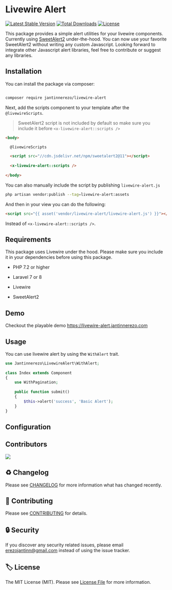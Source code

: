 
# Livewire Alert
[![Latest Stable Version](https://poser.pugx.org/jantinnerezo/livewire-alert/v)](//packagist.org/packages/jantinnerezo/livewire-alert)
[![Total Downloads](https://poser.pugx.org/jantinnerezo/livewire-alert/downloads)](//packagist.org/packages/jantinnerezo/livewire-alert)
[![License](https://poser.pugx.org/jantinnerezo/livewire-alert/license)](//packagist.org/packages/jantinnerezo/livewire-alert)

This package provides a simple alert utilities for your livewire components. Currently using [SweetAlert2](https://www.example.com) under-the-hood.
You can now use your favorite SweetAlert2 without writing any custom Javascript. Looking forward to integrate other Javascript alert libraries, feel free to contribute or suggest any libraries.


## Installation

You can install the package via composer:

```bash

composer require jantinnerezo/livewire-alert

```

Next, add the scripts component to your template after the `@livewireScripts`.

> SweetAlert2 script is not included by default so make sure you include it before `<x-livewire-alert::scripts />`

``` html
<body> 

  @livewireScripts

  <script src="//cdn.jsdelivr.net/npm/sweetalert2@11"></script>
  
  <x-livewire-alert::scripts />
  
</body> 
```

You can also manually include the script by publishing `livewire-alert.js`

``` bash
php artisan vendor:publish --tag=livewire-alert:assets
```

And then in your view you can do the following:

``` html
<script src="{{ asset('vendor/livewire-alert/livewire-alert.js') }}"></script> 
```

Instead of `<x-livewire-alert::scripts />`.

## Requirements
This package uses Livewire under the hood. Please make sure you include it in your dependencies before using this package.

- PHP 7.2 or higher

- Laravel 7 or 8

- Livewire

- SweetAlert2


## Demo

Checkout the playable demo https://livewire-alert.jantinnerezo.com

## Usage

You can use livewire alert by using the `WithAlert` trait.

``` php
use Jantinnerezo\LivewireAlert\WithAlert;
 
class Index extends Component
{
    use WithPagination;
    
    public function submit()
    {
        $this->alert('success', 'Basic Alert');
    }
}
```

## Configuration


## Contributors

<a href="https://github.com/jantinnerezo/livewire-alert/graphs/contributors">
  <img src="https://contrib.rocks/image?repo=jantinnerezo/livewire-alert" />
</a>


## :recycle: Changelog


Please see [CHANGELOG](CHANGELOG.md) for more information what has changed recently.


## :hammer: Contributing

Please see [CONTRIBUTING](CONTRIBUTING.md) for details.

## :lock: Security

If you discover any security related issues, please email erezojantinn@gmail.com instead of using the issue tracker.

## :label: License

The MIT License (MIT). Please see [License File](LICENSE.md) for more information.
